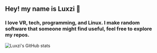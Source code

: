 ## Hey! my name is Luxzi 👋
### I love VR, tech, programming, and Linux. I make random software that someone might find useful, feel free to explore my repos.

![Luxzi's GitHub stats](https://github-readme-stats.vercel.app/api?username=luxzi&hide=contribs,prs&theme=dark)
